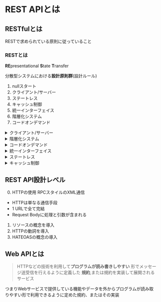 # REST APIとは

## RESTfulとは
RESTで求められている原則に従っていること　

### RESTとは
**RE**presentational **S**tate **T**ransfer

分散型システムにおける**設計原則群**(設計ルール)

1. nullスタート
2. クライアント/サーバー
3. ステートレス
4. キャッシュ制御
5. 統一インターフェイス
6. 階層化システム
7. コードオンデマンド

<details>
<summary>クライアント/サーバー</summary>

1. 画面(UI)とデータで関心事を分離
2. クライアント側がトリガー、サーバー側は受け身

</details>

<details>
<summary>階層化システム</summary>

- メリット
各システム(コンポーネント)に役割を決めて独立させることで、進化と再利用が促進できる

- デメリット
データ処理にオーバーヘッドが発生

ユーザーから見ると応答が悪く見える

 **キャッシュを利用すると改善が見込める**

</details>

<details>
<summary>コードオンデマンド</summary>

クライアントコードをダウンロードして実行できる

**リリース後にクライアントコードを変更できる**

i.e. HTMLの更新

- メリット

リリース済みのクライアントに対して機能追加ができる

サーバーの負荷が下がる (クライアントに処理が移譲できるため)

- デメリット
評価環境が複雑になる

</details>

<details>
<summary>統一インターフェイス</summary>

4つの規約

1. リソースの識別
URIを用いてサーバーに保存されたデータを識別する

**URIはリソースを識別するもので動作は含まない**
2. 表現を用いたリソース操作
　クライアントからサーバーへ編集リクエストをする際に、認証情報などの追加情報を付与する。

i.e Bearer Token
3. 自己記述メッセージ
メッセージ内容が何であるかヘッダーに記述されている

レスポンスに含まれるメタデータ(ヘッダー情報)で内容がわかる
4. アプリケーション状態エンジンとしてのハイパーメディア (HATEOAS)
レスポンスに現在の状態を踏まえて関連するハイパーリンクが含まれている

i.e. 検索結果ページにおける次のページ
</details>

<details>
<summary>ステートレス</summary>
サーバーはリクエストだけでコンテキストを理解できる

- サーバーは保存されたコンテキスト情報は使わない (サーバーセッションは使わない)

- 状態はクライアント上に保存される (リクエストに全て含める)

リクエストに状態情報が含まれるためリクエストが独立する

</details>

<details>
<summary>キャッシュ制御</summary>
クライアントはレスポンスをキャッシュできる

- レスポンスは明示的にまたは暗黙的にキャッシュ可能
- キャッシュを適切に行うことでクライアント/サーバー間の通信が排除されユーザー体験の向上、リソース効率の向上、拡張性の向上が見込める

</details>

## REST API設計レベル

0. HTTPの使用
RPCスタイルのXML通信
  - HTTPは単なる通信手段
  - 1 URLで全て完結
  - Request Bodyに処理と引数が含まれる
1. リソースの概念を導入
2. HTTPの動詞を導入
3. HATEOASの概念の導入

## Web APIとは
> HTTPなどの技術を利用して**プログラムが読み書きしやすい**
> 形でメッセージ送受信を行えるように定義した
> **規約**,または規約を実装して展開されるサービス

つまりWebサービスで提供している機能やデータを外からプログラムが読み取りやすい形で利用できるように定めた規約、またはその実装
